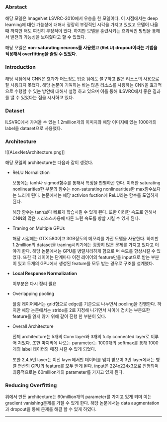 ### Abrstact

해당 모델은 ImageNet LSVRC-2010에서 우승을 한 모델이다. 이 시점에서는 deep learning에 대한 가능성에 대해서 굉장히 부정적인 시각을 가지고 있었고 모델이 나올 때 까지만 해도 여전히 부정적이 었다. 하지만 모델을 훈련시키는 효과적인 방법을 통해서 발전의 가능성을 보여줬다고 할 수 있었다. 

해당 모델은 **non-saturating neurons를 사용했고 (ReLU) dropout이라는 기법을 적용해서 overfitting을 줄일 수 있었다.**

### Introduction

해당 시점에서 CNN은 효과가 어느정도 입증 됨에도 불구하고 많은 리소스의 사용으로 잘 사용되지 못했다. 해당 논문이 기여하는 바는 많은 리소스를 사용하는 CNN을 효과적으로 수행할 수 있는 방안에 대해서 설명 하고 있으며 이를 통해 ILSVRC에서 좋은 결과를 낼 수 있었다는 점을 시사하고 있다.

### Dataset

ILSVRC에서 가져올 수 있는 1.2million개의 이미지와 해당 이미지에 있는 1000개의 label을 dataset으로 사용했다.

### Architecture
![[ALexNetArchitecture.png]]


해당 모델의 architecture는 다음과 같이 생겼다.

- ReLU Nornaliztion
    
    보통에는 tanh나 sigmod함수를 통해서 특징을 판별하곤 한다. 이러한 saturating nonlinearities한 부분의 함수는 non-saturating nonlinearities한 max함수보다는 느리게 된다. 논문에서는 해당 activion fuction에 ReLU라는 함수를 도입하게 된다. 
    
    해당 함수는 tanh보다 빠르게 학습시킬 수 있게 된다. 또한 이러한 속도로 인해서 CNN의 많은 ㅅ리소스사용에 따른 느린 속도를 향살 시킬 수 있게 된다.
    
- Traning on Multiple GPUs
    
    해당 시점에는 GTX 580이고 3GB정도의 메모리를 가진 모델을 사용한다. 하지만 1.2million의 dataset을 traning시키기에는 굉장히 많은 문제를 가지고 있다고 이야기 한다. 해당 논문에서는 GPU를 병렬처리하게 함으로 써 속도를 향상시킬 수 있었다. 또한 각 레이어는 단계마다 이전 레이어의 feature만을 input으로 받는 부분이 있고 두개의 GPU에서 생성된 feature를 모두 받는 경우로 구조를 설계했다.
    
- **Local Response Normalization**
    
    이부분은 다시 정리 필요
    
- Overlapping pooling
    
    풀링 레이어에서는 grid형으로 edge를 기준으로 나누면서 pooling을 진행한다. 하지만 해당 논문에서는 stride를 2로 지정해 나가면서 사이에 겹치는 부분또한 feature를 잃지 않기 위해 같이 진행 한 부분이 있다.
    
- Overall Architecture
    
    전체 architecture는 5개의 Conv layer와 3개의 fully connected layer로 이루어 져있다. 또한 마지막에 나오는 parameter는 1000개의  softmax를 통해 1000개의 label 데이터와 매칭 시킬 수 있게 되었다.
    
    또한 2,4,5번 layer는 이전 layer에서만 데이터를 넘겨 받으며 3번 layer에서는 병렬 연산되 GPU의 feature를 모두 받게 된다. input은 224x224x3으로  진행되며 최종적으로는  60million개의 parameter를 가지고 있게 된다.
    

### Reducing Overfitting

위에서 만든 architecture는 60million개의 parameter를 가지고 있게 되며 이는 gradient vanishing문제를 가질 수 있게 한다. 해당 논문에서는 data augmentation과 dropout을 통해 문제를 해결 할 수 있게 하였다.

****